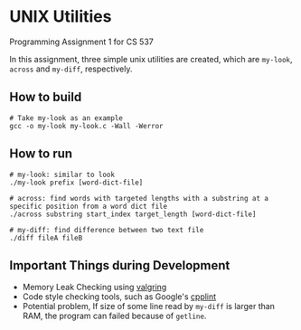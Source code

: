 # UNIX Utilities
Programming Assignment 1 for CS 537

In this assignment, three simple unix utilities are created, which are `my-look`, `across` and `my-diff`, respectively.

## How to build
```shell
# Take my-look as an example
gcc -o my-look my-look.c -Wall -Werror
```

## How to run
```shell
# my-look: similar to look
./my-look prefix [word-dict-file]

# across: find words with targeted lengths with a substring at a specific position from a word dict file
./across substring start_index target_length [word-dict-file]

# my-diff: find difference between two text file
./diff fileA fileB
```

## Important Things during Development

- Memory Leak Checking using [valgring](http://www.valgrind.org/)
- Code style checking tools, such as Google's [cpplint](https://github.com/cpplint/cpplint)
- Potential problem, If size of some line read by `my-diff` is larger than RAM, the program can failed because of `getline`.
